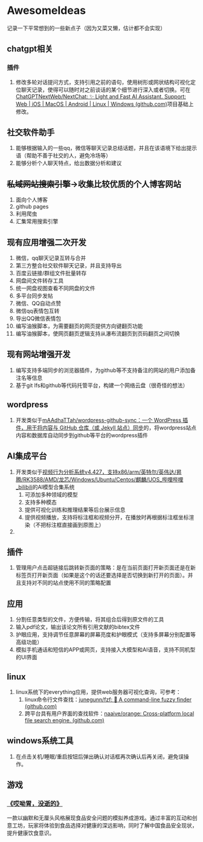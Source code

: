 # AwesomeIdeas

记录一下平常想到的一些新点子（因为又菜又懒，估计都不会实现）

## chatgpt相关

### 插件

1. 修改多轮对话提问方式，支持引用之前的语句，使用树形或网状结构可视化定位聊天记录，使得可以随时对之前谈话的某个细节进行深入或者切换。可在[ChatGPTNextWeb/NextChat: ✨ Light and Fast AI Assistant. Support: Web | iOS | MacOS | Android | Linux | Windows (github.com)](https://github.com/ChatGPTNextWeb/NextChat)项目基础上修改。

## 社交软件助手

1. 能够根据输入的一些qq，微信等聊天记录总结话题，并且在该语境下给出提示语（帮助不善于社交的人，避免冷场等）
2. 能够分析个人聊天特点，给出数据分析和建议

## ~~私域网站搜索引擎~~->收集比较优质的个人博客网站

1. 面向个人博客
2. github pages
3. 利用爬虫
4. 汇集常用搜索引擎

## 现有应用增强二次开发

1. 微信，qq聊天记录互转与合并
2. 第三方整合社交软件聊天记录，并且支持导出
3. 百度云链接/群组文件批量转存
4. 网盘间文件转存工具
5. 统一网盘视图查看不同网盘的文件
6. 多平台同步发帖
7. 微信、QQ自动点赞
8. 微信qq表情包互转
9. 导出QQ微信表情包
10. 编写油猴脚本，为需要翻页的网页提供方向键翻页功能
11. 编写油猴脚本，使网页翻页逻辑支持从瀑布流翻页到页码翻页之间切换

## 现有网站增强开发

1. 编写支持多端同步的浏览器插件，为github等不支持备注的网站的用户添加备注名等信息
2. 基于git lfs和github等代码托管平台，构建一个网络云盘（很奇怪的想法）

## wordpress

1. 开发类似于[mAAdhaTTah/wordpress-github-sync：一个 WordPress 插件，用于将内容与 GitHub 仓库（或 Jekyll 站点）同步](https://github.com/mAAdhaTTah/wordpress-github-sync/)的，将wordpress站点内容和数据库自动同步到github等平台的wordpress插件

## AI集成平台

1. 开发类似于[视频行为分析系统v4.427，支持x86/arm/英特尔/英伟达/昇腾/RK3588/AMD/龙芯/Windows/Ubuntu/Centos/麒麟/UOS_哔哩哔哩_bilibili](https://www.bilibili.com/video/BV12J4m1T7Q7)的AI模型合集系统
   1. 可添加多种领域的模型
   2. 支持多种模态
   3. 提供可视化训练和推理结果等后台展示信息
   4. 提供视频播放，支持将标注框和视频分开，在播放时再根据标注框坐标渲染（不把标注框直接画到原图上）
2. 

## 插件

1. 管理用户点击超链接后跳转新页面的策略：是在当前页面打开新页面还是在新标签页打开新页面（如果是这个的话还要选择是否切换到新打开的页面）。并且支持对不同的站点使用不同的策略配置

## 应用

1. 分割任意类型的文件，方便传输，将其组合后得到原文件的工具
2. 输入pdf论文，输出该论文所有引用文献的bibtex文件
3. 护眼应用，支持调节任意屏幕的屏幕亮度和护眼模式（支持多屏幕分别配置等高级功能）
4. 模拟手机通话和短信的APP或网页，支持接入大模型和AI语音，支持不同机型的UI界面

## linux

1. linux系统下的everything应用，提供web服务器可视化查询，可参考：
   1. linux命令行文件查找：[junegunn/fzf: :cherry_blossom: A command-line fuzzy finder (github.com)](https://github.com/junegunn/fzf)
   2. 跨平台具有用户界面的查找软件：[naaive/orange: Cross-platform local file search engine. (github.com)](https://github.com/naaive/orange)
   

## windows系统工具

1. 在点击关机/睡眠/重启按钮后弹出确认对话框再次确认后再关闭，避免误操作。

## 游戏

### [《哎呦胃，没逝的》](https://chatgpt.com/share/67931189-b440-8013-bd02-ba728e68b8f3)

一款以幽默和无厘头风格展现食品安全问题的模拟养成游戏。通过丰富的互动和创意工坊，玩家将体验到食品选择对健康的深远影响，同时了解中国食品安全现状，提升健康饮食意识。
